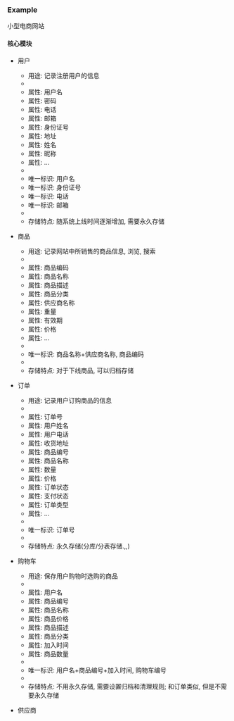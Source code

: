 ### Example

小型电商网站

#### 核心模块

+ 用户
    + 用途: 记录注册用户的信息
    +
    + 属性: 用户名
    + 属性: 密码
    + 属性: 电话
    + 属性: 邮箱
    + 属性: 身份证号
    + 属性: 地址
    + 属性: 姓名
    + 属性: 昵称
    + 属性: ...
    +
    + 唯一标识: 用户名
    + 唯一标识: 身份证号
    + 唯一标识: 电话
    + 唯一标识: 邮箱
    +
    + 存储特点: 随系统上线时间逐渐增加, 需要永久存储

+ 商品
    + 用途: 记录网站中所销售的商品信息, 浏览, 搜索
    +
    + 属性: 商品编码
    + 属性: 商品名称
    + 属性: 商品描述
    + 属性: 商品分类
    + 属性: 供应商名称
    + 属性: 重量
    + 属性: 有效期
    + 属性: 价格
    + 属性: ...
    +
    + 唯一标识: 商品名称+供应商名称, 商品编码
    +
    + 存储特点: 对于下线商品, 可以归档存储

+ 订单
    + 用途: 记录用户订购商品的信息
    +
    + 属性: 订单号
    + 属性: 用户姓名
    + 属性: 用户电话
    + 属性: 收货地址
    + 属性: 商品编号
    + 属性: 商品名称
    + 属性: 数量
    + 属性: 价格
    + 属性: 订单状态
    + 属性: 支付状态
    + 属性: 订单类型
    + 属性: ...
    +
    + 唯一标识: 订单号
    +
    + 存储特点: 永久存储(分库/分表存储.,,)

+ 购物车
    + 用途: 保存用户购物时选购的商品
    +
    + 属性: 用户名
    + 属性: 商品编号
    + 属性: 商品名称
    + 属性: 商品价格
    + 属性: 商品描述
    + 属性: 商品分类
    + 属性: 加入时间
    + 属性: 商品数量
    +
    + 唯一标识: 用户名+商品编号+加入时间, 购物车编号
    +
    + 存储特点: 不用永久存储, 需要设置归档和清理规则; 和订单类似, 但是不需要永久存储


+ 供应商

